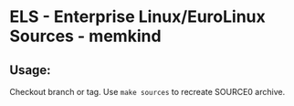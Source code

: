 # ELS - Enterprise Linux/EuroLinux Sources - memkind
 
## Usage:
  Checkout branch or tag. Use `make sources` to recreate  SOURCE0 archive.
